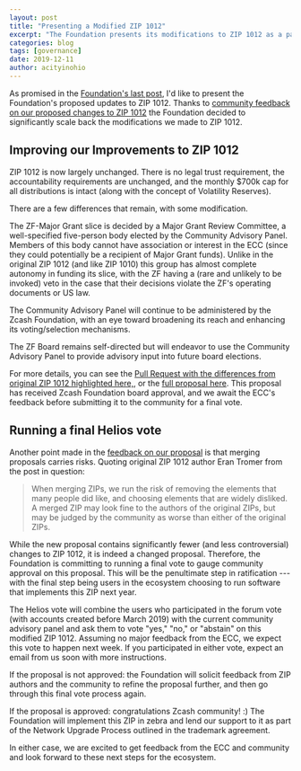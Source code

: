 ```yaml
---
layout: post
title: "Presenting a Modified ZIP 1012"
excerpt: "The Foundation presents its modifications to ZIP 1012 as a path forward for NU4."
categories: blog
tags: [governance]
date: 2019-12-11
author: acityinohio
---
```


As promised in the [Foundation's last post](/blog/nu4-next-steps/), I'd like to present the Foundation's proposed updates to ZIP 1012. Thanks to [community feedback on our proposed changes to ZIP 1012](https://forum.zcashcommunity.com/t/community-sentiment-polling-results-nu4/35560/5) the Foundation decided to significantly scale back the modifications we made to ZIP 1012. 

## Improving our Improvements to ZIP 1012

ZIP 1012 is now largely unchanged. There is no legal trust requirement, the accountability requirements are unchanged, and the monthly $700k cap for all distributions is intact (along with the concept of Volatility Reserves).

There are a few differences that remain, with some modification.

The ZF-Major Grant slice is decided by a Major Grant Review Committee, a well-specified five-person body elected by the Community Advisory Panel. Members of this body cannot have association or interest in the ECC (since they could potentially be a recipient of Major Grant funds). Unlike in the original ZIP 1012 (and like ZIP 1010) this group has almost complete autonomy in funding its slice, with the ZF having a (rare and unlikely to be invoked) veto in the case that their decisions violate the ZF's operating documents or US law.

The Community Advisory Panel will continue to be administered by the Zcash Foundation, with an eye toward broadening its reach and enhancing its voting/selection mechanisms. 

The ZF Board remains self-directed but will endeavor to use the Community Advisory Panel to provide advisory input into future board elections.

For more details, you can see the [Pull Request with the differences from original ZIP 1012 highlighted here,](https://github.com/zcash/zips/pull/308/files), or the [full proposal here](https://github.com/ZcashFoundation/zips/blob/master/zip-1012.rst). This proposal has received Zcash Foundation board approval, and we await the ECC's feedback before submitting it to the community for a final vote.

## Running a final Helios vote

Another point made in the [feedback on our proposal](https://forum.zcashcommunity.com/t/community-sentiment-polling-results-nu4/35560/5) is that merging proposals carries risks. Quoting original ZIP 1012 author Eran Tromer from the post in question:

> When merging ZIPs, we run the risk of removing the elements that many people did like, and choosing elements that are widely disliked. A merged ZIP may look fine to the authors of the original ZIPs, but may be judged by the community as worse than either of the original ZIPs. 

While the new proposal contains significantly fewer (and less controversial) changes to ZIP 1012, it is indeed a changed proposal. Therefore, the Foundation is committing to running a final vote to gauge community approval on this proposal. This will be the penultimate step in ratification --- with the final step being users in the ecosystem choosing to run software that implements this ZIP next year.

The Helios vote will combine the users who participated in the forum vote (with accounts created before March 2019) with the current community advisory panel and ask them to vote "yes," "no," or "abstain" on this modified ZIP 1012. Assuming no major feedback from the ECC, we expect this vote to happen next week. If you participated in either vote, expect an email from us soon with more instructions.

If the proposal is not approved: the Foundation will solicit feedback from ZIP authors and the community to refine the proposal further, and then go through this final vote process again.

If the proposal is approved: congratulations Zcash community! :) The Foundation will implement this ZIP in zebra and lend our support to it as part of the Network Upgrade Process outlined in the trademark agreement.

In either case, we are excited to get feedback from the ECC and community and look forward to these next steps for the ecosystem.
